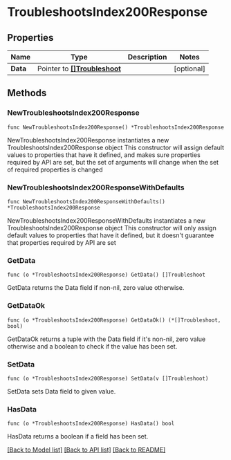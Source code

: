 # TroubleshootsIndex200Response

## Properties

Name | Type | Description | Notes
------------ | ------------- | ------------- | -------------
**Data** | Pointer to [**[]Troubleshoot**](Troubleshoot.md) |  | [optional] 

## Methods

### NewTroubleshootsIndex200Response

`func NewTroubleshootsIndex200Response() *TroubleshootsIndex200Response`

NewTroubleshootsIndex200Response instantiates a new TroubleshootsIndex200Response object
This constructor will assign default values to properties that have it defined,
and makes sure properties required by API are set, but the set of arguments
will change when the set of required properties is changed

### NewTroubleshootsIndex200ResponseWithDefaults

`func NewTroubleshootsIndex200ResponseWithDefaults() *TroubleshootsIndex200Response`

NewTroubleshootsIndex200ResponseWithDefaults instantiates a new TroubleshootsIndex200Response object
This constructor will only assign default values to properties that have it defined,
but it doesn't guarantee that properties required by API are set

### GetData

`func (o *TroubleshootsIndex200Response) GetData() []Troubleshoot`

GetData returns the Data field if non-nil, zero value otherwise.

### GetDataOk

`func (o *TroubleshootsIndex200Response) GetDataOk() (*[]Troubleshoot, bool)`

GetDataOk returns a tuple with the Data field if it's non-nil, zero value otherwise
and a boolean to check if the value has been set.

### SetData

`func (o *TroubleshootsIndex200Response) SetData(v []Troubleshoot)`

SetData sets Data field to given value.

### HasData

`func (o *TroubleshootsIndex200Response) HasData() bool`

HasData returns a boolean if a field has been set.


[[Back to Model list]](../README.md#documentation-for-models) [[Back to API list]](../README.md#documentation-for-api-endpoints) [[Back to README]](../README.md)


